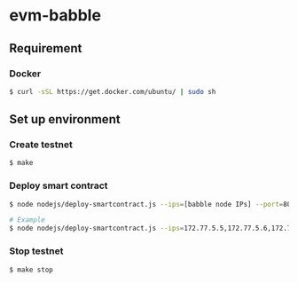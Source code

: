 # evm-babble 

## Requirement
### Docker
```bash
$ curl -sSL https://get.docker.com/ubuntu/ | sudo sh
```
## Set up environment
### Create testnet
```bash
$ make
```
### Deploy smart contract
```bash
$ node nodejs/deploy-smartcontract.js --ips=[babble node IPs] --port=8080 --contractName=[smart contract name] --contractPath=[smart contract path] --keystore=conf/keystore --pwd=conf/pwd.txt

# Example
$ node nodejs/deploy-smartcontract.js --ips=172.77.5.5,172.77.5.6,172.77.5.7,172.77.5.8 --port=8080 --contractName=CrowdFunding --contractPath=nodejs/crowd-funding.sol --keystore=conf/keystore --pwd=conf/pwd.txt
```

### Stop testnet
```bash
$ make stop
```